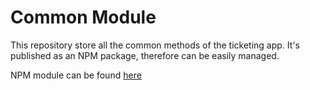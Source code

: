 # Common Module
This repository store all the common methods of the ticketing app. It's published as an NPM package, therefore can be easily managed.

NPM module can be found [here](https://www.npmjs.com/package/@wztickets/common) 